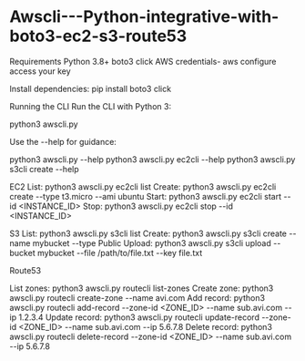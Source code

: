 # Awscli---Python-integrative-with-boto3-ec2-s3-route53
Requirements
Python 3.8+
boto3
click
AWS credentials-
aws configure
access your key

Install dependencies:
pip install boto3 click

Running the CLI
Run the CLI with Python 3:

python3 awscli.py <resource> <action> 

Use the --help for guidance:

python3 awscli.py --help
python3 awscli.py ec2cli --help
python3 awscli.py s3cli create --help

EC2
List: python3 awscli.py ec2cli list
Create: python3 awscli.py ec2cli create --type t3.micro --ami ubuntu
Start: python3 awscli.py ec2cli start --id <INSTANCE_ID>
Stop: python3 awscli.py ec2cli stop --id <INSTANCE_ID>

S3
List: python3 awscli.py s3cli list
Create: python3 awscli.py s3cli create --name mybucket --type Public
Upload: python3 awscli.py s3cli upload --bucket mybucket --file /path/to/file.txt --key file.txt

Route53

List zones: python3 awscli.py routecli list-zones
Create zone: python3 awscli.py routecli create-zone --name avi.com
Add record: python3 awscli.py routecli add-record --zone-id <ZONE_ID> --name sub.avi.com --ip 1.2.3.4
Update record: python3 awscli.py routecli update-record --zone-id <ZONE_ID> --name sub.avi.com --ip 5.6.7.8
Delete record: python3 awscli.py routecli delete-record --zone-id <ZONE_ID> --name sub.avi.com --ip 5.6.7.8
